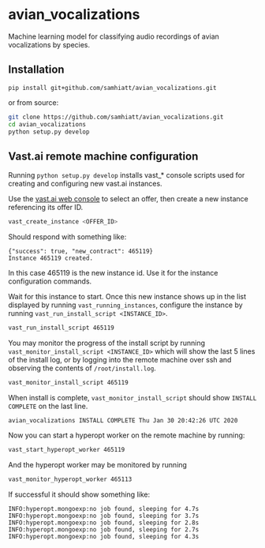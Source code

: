 # avian_vocalizations

Machine learning model for classifying audio recordings of avian vocalizations by species.

## Installation

`pip install git+github.com/samhiatt/avian_vocalizations.git`

or from source:

```bash
git clone https://github.com/samhiatt/avian_vocalizations.git
cd avian_vocalizations
python setup.py develop
```


## Vast.ai remote machine configuration

Running `python setup.py develop` installs vast_* console scripts used for creating and configuring new vast.ai instances.

Use the [vast.ai web console](https://vast.ai/console/create/) to select an offer, then create a new instance referencing its offer ID.
```sh
vast_create_instance <OFFER_ID>
```
Should respond with something like:
```
{"success": true, "new_contract": 465119}
Instance 465119 created.
```
In this case 465119 is the new instance id. Use it for the instance configuration commands. 

Wait for this instance to start. Once this new instance shows up in the list displayed by running `vast_running_instances`, configure the instance by running `vast_run_install_script <INSTANCE_ID>`.

```sh
vast_run_install_script 465119
```

You may monitor the progress of the install script by running `vast_monitor_install_script <INSTANCE_ID>` which will show the last 5 lines of the install log, or by logging into the remote machine over ssh and observing the contents of `/root/install.log`.
```sh
vast_monitor_install_script 465119
```
When install is complete, `vast_monitor_install_script` should show `INSTALL COMPLETE` on the last line.
```
avian_vocalizations INSTALL COMPLETE Thu Jan 30 20:42:26 UTC 2020
```

Now you can start a hyperopt worker on the remote machine by running:
```sh
vast_start_hyperopt_worker 465119
```

And the hyperopt worker may be monitored by running 
```sh
vast_monitor_hyperopt_worker 465113
```

If successful it should show something like:
```
INFO:hyperopt.mongoexp:no job found, sleeping for 4.7s
INFO:hyperopt.mongoexp:no job found, sleeping for 3.7s
INFO:hyperopt.mongoexp:no job found, sleeping for 2.8s
INFO:hyperopt.mongoexp:no job found, sleeping for 2.7s
INFO:hyperopt.mongoexp:no job found, sleeping for 4.3s
```

